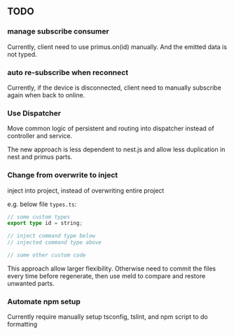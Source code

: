 ## TODO

### manage subscribe consumer
Currently, client need to use primus.on(id) manually.
And the emitted data is not typed.

### auto re-subscribe when reconnect
Currently, if the device is disconnected,
client need to manually subscribe again when back to online.

### Use Dispatcher
Move common logic of persistent and routing
into dispatcher
instead of controller and service.

The new approach is less dependent to nest.js
and allow less duplication in nest and primus parts.

### Change from overwrite to inject
inject into project,
instead of overwriting entire project

e.g. below file `types.ts`:
```typescript
// some custom types
export type id = string;

// inject command type below
// injected command type above

// some other custom code
```

This approach allow larger flexibility.
Otherwise need to commit the files every time before regenerate, then use meld to compare and restore unwanted parts.

### Automate npm setup
Currently require manually setup tsconfig, tslint, and npm script to do formatting
